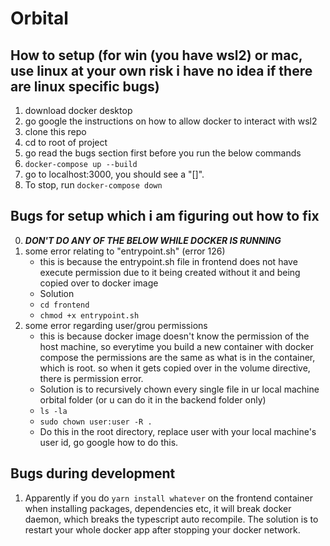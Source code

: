 # Orbital

## How to setup (for win (you have wsl2) or mac, use linux at your own risk i have no idea if there are linux specific bugs)
1. download docker desktop
2. go google the instructions on how to allow docker to interact with wsl2
3. clone this repo
4. cd to root of project
5. go read the bugs section first before you run the below commands
6. `docker-compose up --build `
7. go to localhost:3000, you should see a "[]".
8. To stop, run `docker-compose down`

## Bugs for setup which i am figuring out how to fix
0. ***DON'T DO ANY OF THE BELOW WHILE DOCKER IS RUNNING***
1. some error relating to "entrypoint.sh" (error 126)
   - this is because the entrypoint.sh file in frontend does not have execute permission due to it being created without it and being copied over to docker image
   - Solution 
   - `cd frontend`
   - `chmod +x entrypoint.sh`
2. some error regarding user/grou permissions
   - this is because docker image doesn't know the permission of the host machine, so everytime you build a new container with docker compose the permissions are the same as what is in the container, which is root. so when it gets copied over in the volume directive, there is permission error.
   - Solution is to recursively chown every single file in ur local machine orbital folder (or u can do it in the backend folder only)
   - `ls -la`
   - `sudo chown user:user -R .` 
   - Do this in the root directory, replace user with your local machine's user id, go google how to do this.

## Bugs during development
1. Apparently if you do `yarn install whatever` on the frontend container when installing packages, dependencies etc, it will break docker daemon, which breaks the typescript auto recompile. The solution is to restart your whole docker app after stopping your docker network.
